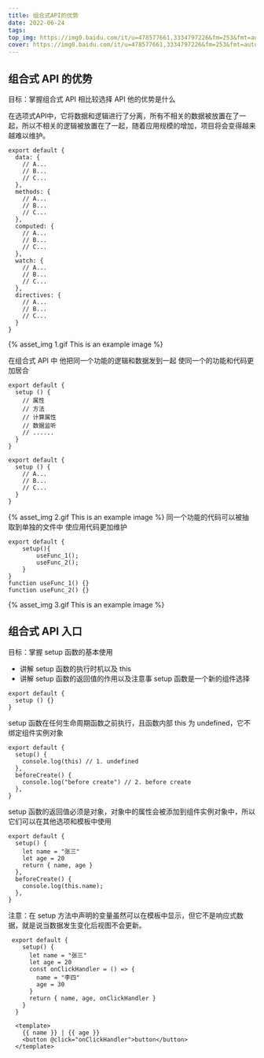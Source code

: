 ```yaml
---
title: 组合式API的优势
date: 2022-06-24
tags:
top_img: https://img0.baidu.com/it/u=478577661,3334797226&fm=253&fmt=auto&app=138&f=JPEG?w=499&h=320
cover: https://img0.baidu.com/it/u=478577661,3334797226&fm=253&fmt=auto&app=138&f=JPEG?w=499&h=320
---
```

 
## 组合式 API 的优势
目标：掌握组合式 API 相比较选择 API 他的优势是什么

在选项式API中，它将数据和逻辑进行了分离，所有不相关的数据被放置在了一起，所以不相关的逻辑被放置在了一起，随着应用规模的增加，项目将会变得越来越难以维护。

```tsx
export default {
  data: {
    // A...
    // B...
  	// C...
  },
  methods: {
    // A...
    // B...
  	// C...
  },
  computed: {
    // A...
    // B...
  	// C...
  },
  watch: {
    // A...
    // B...
  	// C...
  },
  directives: {
    // A...
    // B...
  	// C...
  }
}
```
{% asset_img 1.gif This is an example image %}

在组合式 API 中 他把同一个功能的逻辑和数据发到一起 使同一个的功能和代码更加居合

```tsx
export default {
  setup () {
    // 属性
    // 方法
    // 计算属性
    // 数据监听
    // ......
  }
}

```
```tsx
export default {
  setup () {
    // A...
    // B...
    // C...
  }
}

```
{% asset_img 2.gif This is an example image %}
同一个功能的代码可以被抽取到单独的文件中 使应用代码更加维护

```tsx
export default {
	setup(){
		useFunc_1();
		useFunc_2();
	}
}
function useFunc_1() {}
function useFunc_2() {}

```
{% asset_img 3.gif This is an example image %}

## 组合式 API 入口

目标：掌握 setup 函数的基本使用

- 讲解 setup 函数的执行时机以及 this
- 讲解 setup 函数的返回值的作用以及注意事
setup 函数是一个新的组件选择

```tsx
export default {
  setup () {}
}

```

setup 函数在任何生命周期函数之前执行，且函数内部 this 为 undefined，它不绑定组件实例对象

```tsx
export default {
  setup() {
    console.log(this) // 1. undefined
  },
  beforeCreate() {
    console.log("before create") // 2. before create
  },
}

```

setup 函数的返回值必须是对象，对象中的属性会被添加到组件实例对象中，所以它们可以在其他选项和模板中使用

```tsx
export default {
  setup() {
    let name = "张三"
    let age = 20
    return { name, age }
  },
  beforeCreate() {
    console.log(this.name);
  },
}

```
注意：在 setup 方法中声明的变量虽然可以在模板中显示，但它不是响应式数据，就是说当数据发生变化后视图不会更新。

```tsx
 export default {
    setup() {
      let name = "张三"
      let age = 20
      const onClickHandler = () => {
        name = "李四"
        age = 30
      }
      return { name, age, onClickHandler }
    }
  }

```
```tsx
  <template>
    {{ name }} | {{ age }} 
  	<button @click="onClickHandler">button</button>
  </template>

```